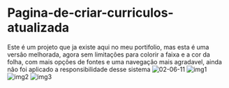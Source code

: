 # Pagina-de-criar-curriculos-atualizada
Este é um projeto que ja existe aqui no meu portifolio, mas esta é uma versâo melhorada, agora sem limitaçôes para colorir a faixa e a cor da folha, com mais opçôes de fontes e uma navegaçâo mais agradavel, ainda nâo foi aplicado a responsibilidade desse sistema
![02-06-11](https://user-images.githubusercontent.com/93484378/158004927-579d6105-6317-4985-925c-46660dc99197.gif)
![img1](https://user-images.githubusercontent.com/93484378/158004931-981bc0be-29c1-4f37-baf5-ba2d595b0a21.png)
![img2](https://user-images.githubusercontent.com/93484378/158004933-9ed1db25-76c9-47d3-963f-1aa4a389fad2.png)
![img3](https://user-images.githubusercontent.com/93484378/158004934-31460ab2-f0c2-41a7-a0f4-5368ddc89686.png)
